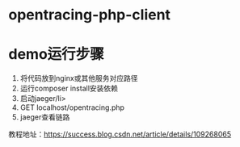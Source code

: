 # opentracing-php-client

# demo运行步骤
<ol>
<li>将代码放到nginx或其他服务对应路径</li>
<li>运行composer install安装依赖</li>
<li>启动jaeger/li>
<li>GET localhost/opentracing.php</li>
<li>jaeger查看链路</li>
</ol>

教程地址：https://success.blog.csdn.net/article/details/109268065

